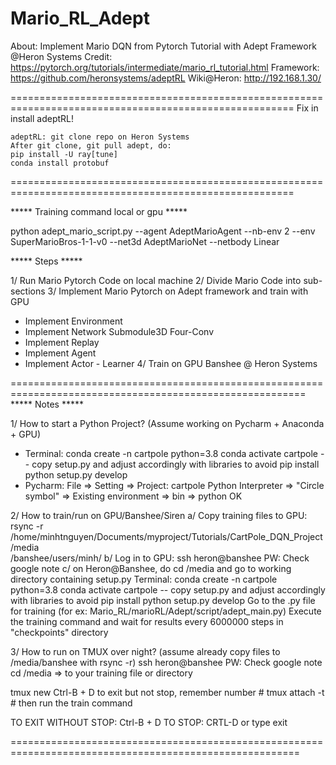 # Mario_RL_Adept
About: Implement Mario DQN from Pytorch Tutorial with Adept Framework @Heron Systems
Credit: https://pytorch.org/tutorials/intermediate/mario_rl_tutorial.html
Framework: https://github.com/heronsystems/adeptRL
Wiki@Heron: http://192.168.1.30/

=======================================================================================================
Fix in install adeptRL!

    adeptRL: git clone repo on Heron Systems
    After git clone, git pull adept, do:
    pip install -U ray[tune]
    conda install protobuf

=======================================================================================================

***** Training command local or gpu *****

python adept_mario_script.py --agent AdeptMarioAgent --nb-env 2 --env SuperMarioBros-1-1-v0 --net3d AdeptMarioNet --netbody Linear

***** Steps *****

1/ Run Mario Pytorch Code on local machine
2/ Divide Mario Code into sub-sections
3/ Implement Mario Pytorch on Adept framework and train with GPU 
   + Implement Environment
   + Implement Network Submodule3D Four-Conv
   + Implement Replay
   + Implement Agent
   + Implement Actor - Learner
4/ Train on GPU Banshee @ Heron Systems
   
=========================================================================================================
***** Notes *****

1/ How to start a Python Project? (Assume working on Pycharm + Anaconda + GPU)
* Terminal:
   conda create -n cartpole python=3.8
   conda activate cartpole
   -- copy setup.py and adjust accordingly with libraries to avoid pip install
   python setup.py develop
* Pycharm:
   File => Setting => Project: cartpole
   Python Interpreter => "Circle symbol" => Existing environment => bin => python
   OK

2/ How to train/run on GPU/Banshee/Siren
   a/ Copy training files to GPU:
      rsync -r /home/minhtnguyen/Documents/myproject/Tutorials/CartPole_DQN_Project /media                                                    
      /banshee/users/minh/
   b/ Log in to GPU:
      ssh heron@banshee
      PW: Check google note
   c/ on Heron@Banshee, do cd /media and go to working directory containing setup.py
      Terminal:
         conda create -n cartpole python=3.8
         conda activate cartpole
         -- copy setup.py and adjust accordingly with libraries to avoid pip install
         python setup.py develop
      Go to the .py file for training (for ex: Mario_RL/marioRL/Adept/script/adept_main.py)
      Execute the training command and wait for results every 6000000 steps in "checkpoints" directory

3/ How to run on TMUX over night? (assume already copy files to /media/banshee with rsync -r)
   ssh heron@banshee
   PW: Check google note
   cd /media => to your training file or directory
   
   tmux new 
   Ctrl-B + D to exit but not stop, remember number #
   tmux attach -t #
   then run the train command
   
   TO EXIT WITHOUT STOP: Ctrl-B + D
   TO STOP: CRTL-D or type exit
   
========================================================================================================
